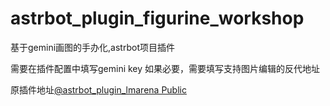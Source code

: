 # astrbot_plugin_figurine_workshop
基于gemini画图的手办化,astrbot项目插件


需要在插件配置中填写gemini key 如果必要，需要填写支持图片编辑的反代地址

原插件地址[@astrbot_plugin_lmarena
Public
](https://github.com/Zhalslar/astrbot_plugin_lmarena)
